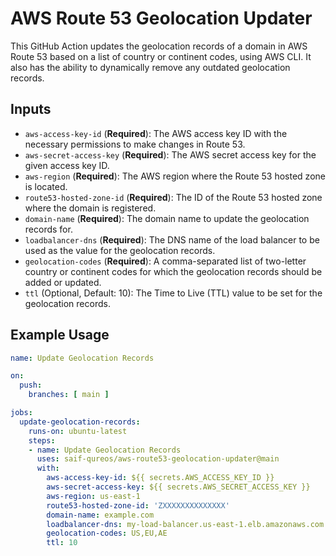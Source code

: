# AWS Route 53 Geolocation Updater

This GitHub Action updates the geolocation records of a domain in AWS Route 53 based on a list of country or continent codes, using AWS CLI. It also has the ability to dynamically remove any outdated geolocation records.

## Inputs

- `aws-access-key-id` (**Required**): The AWS access key ID with the necessary permissions to make changes in Route 53.
- `aws-secret-access-key` (**Required**): The AWS secret access key for the given access key ID.
- `aws-region` (**Required**): The AWS region where the Route 53 hosted zone is located.
- `route53-hosted-zone-id` (**Required**): The ID of the Route 53 hosted zone where the domain is registered.
- `domain-name` (**Required**): The domain name to update the geolocation records for.
- `loadbalancer-dns` (**Required**): The DNS name of the load balancer to be used as the value for the geolocation records.
- `geolocation-codes` (**Required**): A comma-separated list of two-letter country or continent codes for which the geolocation records should be added or updated.
- `ttl` (Optional, Default: 10): The Time to Live (TTL) value to be set for the geolocation records.

## Example Usage

```yaml
name: Update Geolocation Records

on:
  push:
    branches: [ main ]

jobs:
  update-geolocation-records:
    runs-on: ubuntu-latest
    steps:
    - name: Update Geolocation Records
      uses: saif-qureos/aws-route53-geolocation-updater@main
      with:
        aws-access-key-id: ${{ secrets.AWS_ACCESS_KEY_ID }}
        aws-secret-access-key: ${{ secrets.AWS_SECRET_ACCESS_KEY }}
        aws-region: us-east-1
        route53-hosted-zone-id: 'ZXXXXXXXXXXXXXX'
        domain-name: example.com
        loadbalancer-dns: my-load-balancer.us-east-1.elb.amazonaws.com
        geolocation-codes: US,EU,AE
        ttl: 10
